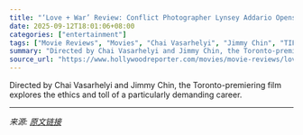 ```yaml
---
title: "‘Love + War’ Review: Conflict Photographer Lynsey Addario Opens Up in an Emotional Doc From ‘Free Solo’ Helmers"
date: 2025-09-12T18:01:06+08:00
categories: ["entertainment"]
tags: ["Movie Reviews", "Movies", "Chai Vasarhelyi", "Jimmy Chin", "TIFF", "TIFF 2025", "Toronto Film Festival", "Toronto International Film Festival 2025"]
summary: "Directed by Chai Vasarhelyi and Jimmy Chin, the Toronto-premiering film explores the ethics and toll of a particularly demanding career."
source_url: "https://www.hollywoodreporter.com/movies/movie-reviews/love-war-photographer-lynsey-addario-1236367241/"
---
```


Directed by Chai Vasarhelyi and Jimmy Chin, the Toronto-premiering film explores the ethics and toll of a particularly demanding career.

---

*来源: [原文链接](https://www.hollywoodreporter.com/movies/movie-reviews/love-war-photographer-lynsey-addario-1236367241/)*
